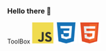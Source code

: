 ### Hello there 👋

<!--
**NicholasTerek/NicholasTerek** is a ✨ _special_ ✨ repository because its `README.md` (this file) appears on your GitHub profile.

Here are some ideas to get you started:

- 🔭 I’m currently working on ...
- 🌱 I’m currently learning ...
- 👯 I’m looking to collaborate on ...
- 🤔 I’m looking for help with ...
- 💬 Ask me about ...
- 📫 How to reach me: ...
- 😄 Pronouns: ...
- ⚡ Fun fact: ...
-->

ToolBox
<img src="https://github.com/devicons/devicon/blob/master/icons/javascript/javascript-original.svg" alt="JavaScript logo" width="50" height="50">
<img src="https://github.com/devicons/devicon/blob/master/icons/css3/css3-plain.svg" alt="JavaScript logo" width="50" height="50">
<img src="https://github.com/devicons/devicon/blob/master/icons/html5/html5-original.svg" alt="JavaScript logo" width="50" height="50">

